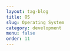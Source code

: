 ```yaml
---
layout: tag-blog
title: OS
slug: Operating System
category: development
menu: false
order: 11
---
```

